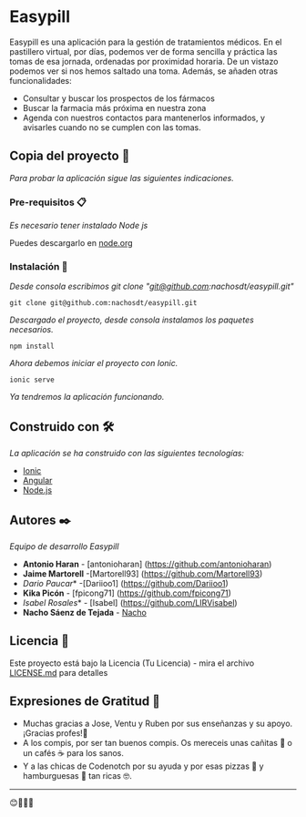 # Easypill

Easypill es una aplicación para la gestión de tratamientos médicos. 
En el pastillero virtual, por días, podemos ver de forma sencilla y práctica las tomas de esa jornada, 
ordenadas por proximidad horaria. 
De un vistazo podemos ver si nos hemos saltado una toma.
Además, se añaden otras funcionalidades:
* Consultar y buscar los prospectos de los fármacos
* Buscar la farmacia más próxima en nuestra zona
* Agenda con nuestros contactos para mantenerlos informados, y avisarles cuando no se cumplen con las tomas.


## Copia del proyecto 🚀

_Para probar la aplicación sigue las siguientes indicaciones._

### Pre-requisitos 📋

_Es necesario tener instalado Node js_

Puedes descargarlo en [node.org](https://nodejs.org/es/download/)


### Instalación 🔧

_Desde consola escribimos git clone "git@github.com:nachosdt/easypill.git"_


```
git clone git@github.com:nachosdt/easypill.git
```

_Descargado el proyecto, desde consola instalamos los paquetes necesarios._

```
npm install
```

_Ahora debemos iniciar el proyecto con Ionic._

```
ionic serve
```
_Ya tendremos la aplicación funcionando._

## Construido con 🛠️

_La aplicación se ha construido con las siguientes tecnologías:_

* [Ionic](https://ionicframework.com/)
* [Angular](https://angular.io/)
* [Node.js](https://nodejs.org/es/) 


## Autores ✒️

_Equipo de desarrollo Easypill_

* **Antonio Haran** - [antonioharan] (https://github.com/antonioharan)
* **Jaime Martorell** -[Martorell93] (https://github.com/Martorell93)
* *Dario Paucar** -[Dariioo1] (https://github.com/Dariioo1)
* **Kika Picón** - [fpicong71] (https://github.com/fpicong71)
* *Isabel Rosales** - [Isabel] (https://github.com/LIRVisabel)
* **Nacho Sáenz de Tejada** - [Nacho](https://github.com/nachosdt)

## Licencia 📄

Este proyecto está bajo la Licencia (Tu Licencia) - mira el archivo [LICENSE.md](LICENSE.md) para detalles

## Expresiones de Gratitud 🎁

* Muchas gracias a Jose, Ventu y Ruben por sus enseñanzas y su apoyo. ¡Gracias profes!📢
* A los compis, por ser tan buenos compis. Os mereceis unas cañitas 🍺 o un cafés ☕ para los sanos. 
* Y a las chicas de Codenotch por su ayuda y por esas pizzas :pizza: y hamburguesas :hamburger: tan ricas 🤓.

---
😊:clap::clap::clap:
